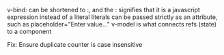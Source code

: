 v-bind: can be shortened to :, and the : signifies that it is a javascript expression instead of a literal
literals can be passed strictly as an attribute, such as placeholder="Enter value..."
v-model is what connects refs (state) to a component




Fix: Ensure duplicate counter is case insensitive


